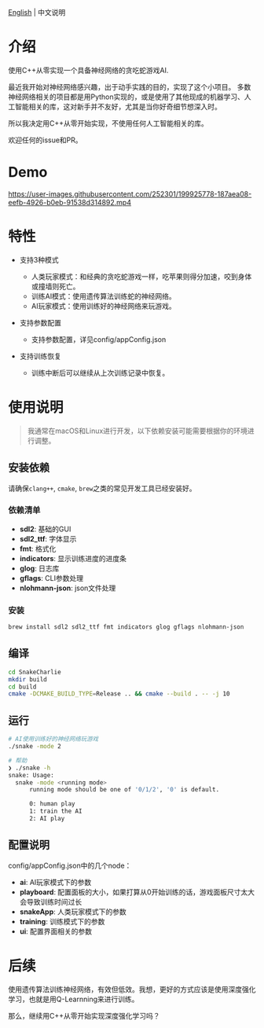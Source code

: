 [English](./README.md) | 中文说明

# 介绍
使用C++从零实现一个具备神经网络的贪吃蛇游戏AI.

最近我开始对神经网络感兴趣，出于动手实践的目的，实现了这个小项目。
多数神经网络相关的项目都是用Python实现的，或是使用了其他现成的机器学习、人工智能相关的库，这对新手并不友好，尤其是当你好奇细节想深入时。

所以我决定用C++从零开始实现，不使用任何人工智能相关的库。

欢迎任何的issue和PR。

# Demo
https://user-images.githubusercontent.com/252301/199925778-187aea08-eefb-4926-b0eb-91538d314892.mp4

# 特性
+ 支持3种模式
    + 人类玩家模式：和经典的贪吃蛇游戏一样，吃苹果则得分加速，咬到身体或撞墙则死亡。
    + 训练AI模式：使用遗传算法训练蛇的神经网络。
    + AI玩家模式：使用训练好的神经网络来玩游戏。

+ 支持参数配置
    + 支持参数配置，详见config/appConfig.json

+ 支持训练恢复
    + 训练中断后可以继续从上次训练记录中恢复。


# 使用说明

> 我通常在macOS和Linux进行开发，以下依赖安装可能需要根据你的环境进行调整。


## 安装依赖
请确保`clang++`, `cmake`, `brew`之类的常见开发工具已经安装好。

### 依赖清单
* **sdl2**: 基础的GUI
* **sdl2_ttf**: 字体显示
* **fmt**: 格式化
* **indicators**: 显示训练进度的进度条
* **glog**: 日志库
* **gflags**: CLI参数处理
* **nlohmann-json**: json文件处理

### 安装
```bash
brew install sdl2 sdl2_ttf fmt indicators glog gflags nlohmann-json
```

## 编译
```bash
cd SnakeCharlie
mkdir build
cd build
cmake -DCMAKE_BUILD_TYPE=Release .. && cmake --build . -- -j 10
```

## 运行
```bash
# AI使用训练好的神经网络玩游戏
./snake -mode 2

# 帮助
❯ ./snake -h
snake: Usage:
  snake -mode <running mode>
      running mode should be one of '0/1/2', '0' is default.

      0: human play
      1: train the AI
      2: AI play
```
## 配置说明

config/appConfig.json中的几个node：
* **ai**: AI玩家模式下的参数
* **playboard**: 配置面板的大小，如果打算从0开始训练的话，游戏面板尺寸太大会导致训练时间过长
* **snakeApp**: 人类玩家模式下的参数
* **training**: 训练模式下的参数
* **ui**: 配置界面相关的参数



# 后续
使用遗传算法训练神经网络，有效但低效。我想，更好的方式应该是使用深度强化学习，也就是用Q-Learnning来进行训练。

那么，继续用C++从零开始实现深度强化学习吗？


